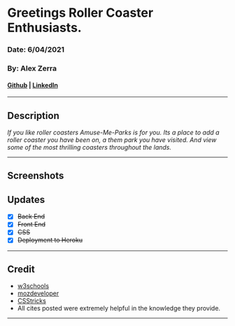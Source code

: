 # Greetings Roller Coaster Enthusiasts.



### Date: 6/04/2021 
### By: Alex Zerra
#### [Github](https://github.com/AlexanderZerra) | [LinkedIn](https://www.linkedin.com/in/alexander-zerra-a2737788/)

***

## **Description**
*If you like roller coasters Amuse-Me-Parks is for you. Its a place to add a roller coaster you have been on, a them park you have visited. And view some of the most thrilling coasters throughout the lands.*

***

## Screenshots



## Updates
-  [x] ~~Back End~~
-  [x] ~~Front End~~
-  [x] ~~CSS~~
-  [x] ~~Deployment to Heroku~~
***

## Credit
* [w3schools](https://www.w3schools.com/) 
* [mozdeveloper](https://developer.mozilla.org/en-US/) 
* [CSStricks](https://css-tricks.com/)
* All cites posted were extremely helpful in the knowledge they provide. 
***